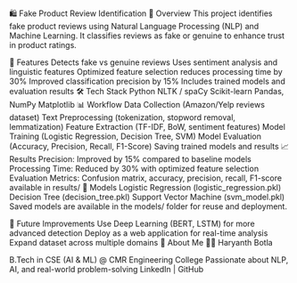 🛍️ Fake Product Review Identification
📌 Overview
This project identifies fake product reviews using Natural Language Processing (NLP) and Machine Learning.
It classifies reviews as fake or genuine to enhance trust in product ratings.

🚀 Features
Detects fake vs genuine reviews
Uses sentiment analysis and linguistic features
Optimized feature selection reduces processing time by 30%
Improved classification precision by 15%
Includes trained models and evaluation results
🛠️ Tech Stack
Python
NLTK / spaCy
Scikit-learn
Pandas, NumPy
Matplotlib
📊 Workflow
Data Collection (Amazon/Yelp reviews dataset)
Text Preprocessing (tokenization, stopword removal, lemmatization)
Feature Extraction (TF-IDF, BoW, sentiment features)
Model Training (Logistic Regression, Decision Tree, SVM)
Model Evaluation (Accuracy, Precision, Recall, F1-Score)
Saving trained models and results
📈 Results
Precision: Improved by 15% compared to baseline models
Processing Time: Reduced by 30% with optimized feature selection
Evaluation Metrics: Confusion matrix, accuracy, precision, recall, F1-score available in results/
🧠 Models
Logistic Regression (logistic_regression.pkl)
Decision Tree (decision_tree.pkl)
Support Vector Machine (svm_model.pkl)
Saved models are available in the models/ folder for reuse and deployment.

🔮 Future Improvements
Use Deep Learning (BERT, LSTM) for more advanced detection
Deploy as a web application for real-time analysis
Expand dataset across multiple domains
🙋 About Me
👨‍💻 Haryanth Botla

B.Tech in CSE (AI & ML) @ CMR Engineering College
Passionate about NLP, AI, and real-world problem-solving
LinkedIn | GitHub
